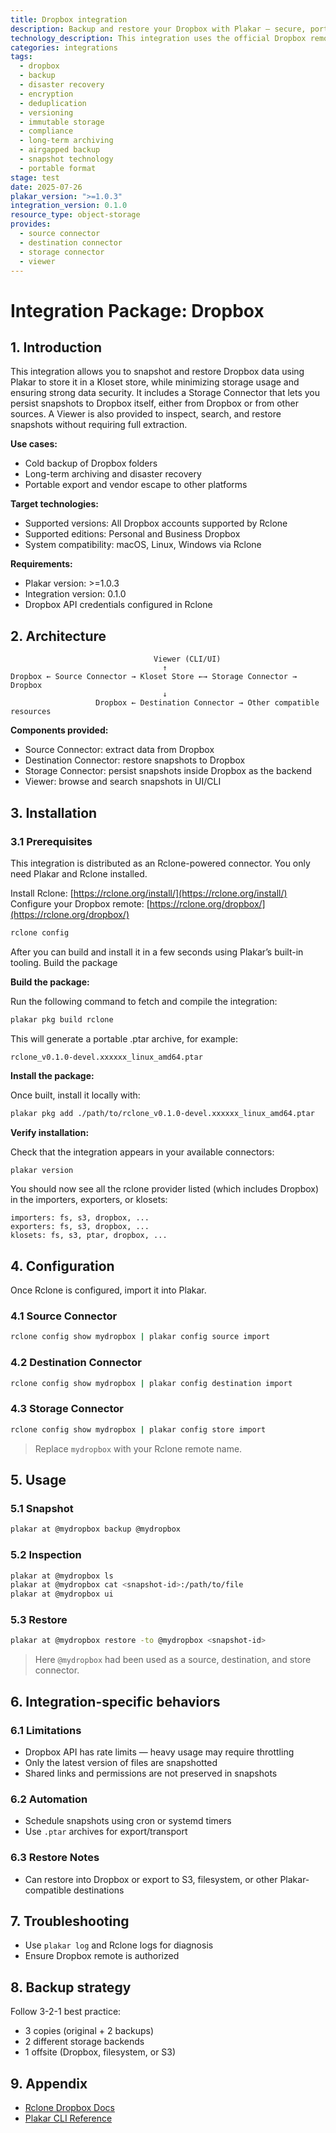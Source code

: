 ```yaml
---
title: Dropbox integration
description: Backup and restore your Dropbox with Plakar — secure, portable, and deduplicated.
technology_description: This integration uses the official Dropbox remote via Rclone to extract and restore data into a Kloset store.
categories: integrations
tags:
  - dropbox
  - backup
  - disaster recovery
  - encryption
  - deduplication
  - versioning
  - immutable storage
  - compliance
  - long-term archiving
  - airgapped backup
  - snapshot technology
  - portable format
stage: test
date: 2025-07-26
plakar_version: ">=1.0.3"
integration_version: 0.1.0
resource_type: object-storage
provides:
  - source connector
  - destination connector
  - storage connector
  - viewer
---
```


# Integration Package: Dropbox

## 1. Introduction

This integration allows you to snapshot and restore Dropbox data using Plakar to store it in a Kloset store, while minimizing storage usage and ensuring strong data security.
It includes a Storage Connector that lets you persist snapshots to Dropbox itself, either from Dropbox or from other sources.
A Viewer is also provided to inspect, search, and restore snapshots without requiring full extraction.

**Use cases:**

* Cold backup of Dropbox folders
* Long-term archiving and disaster recovery
* Portable export and vendor escape to other platforms

**Target technologies:**

* Supported versions: All Dropbox accounts supported by Rclone
* Supported editions: Personal and Business Dropbox
* System compatibility: macOS, Linux, Windows via Rclone

**Requirements:**

* Plakar version: >=1.0.3
* Integration version: 0.1.0
* Dropbox API credentials configured in Rclone

## 2. Architecture

```
                                Viewer (CLI/UI)
                                  ↑
Dropbox ← Source Connector → Kloset Store ←→ Storage Connector → Dropbox
                                  ↓
                   Dropbox ← Destination Connector → Other compatible resources
```

**Components provided:**

* Source Connector: extract data from Dropbox
* Destination Connector: restore snapshots to Dropbox
* Storage Connector: persist snapshots inside Dropbox as the backend
* Viewer: browse and search snapshots in UI/CLI

## 3. Installation

### 3.1 Prerequisites 

This integration is distributed as an Rclone-powered connector.
You only need Plakar and Rclone installed.

Install Rclone: [https://rclone.org/install/](https://rclone.org/install/)
Configure your Dropbox remote: [https://rclone.org/dropbox/](https://rclone.org/dropbox/)

```bash
rclone config
```

After you can build and install it in a few seconds using Plakar’s built-in tooling.
Build the package

**Build the package:**

Run the following command to fetch and compile the integration:

```bash
plakar pkg build rclone
```

This will generate a portable .ptar archive, for example:

`rclone_v0.1.0-devel.xxxxxx_linux_amd64.ptar`

**Install the package:**

Once built, install it locally with:

```bash
plakar pkg add ./path/to/rclone_v0.1.0-devel.xxxxxx_linux_amd64.ptar
```

**Verify installation:**

Check that the integration appears in your available connectors:

```bash
plakar version
```

You should now see all the rclone provider listed (which includes Dropbox) in the importers, exporters, or klosets:
```plaintext
importers: fs, s3, dropbox, ...
exporters: fs, s3, dropbox, ...
klosets: fs, s3, ptar, dropbox, ...
```


## 4. Configuration

Once Rclone is configured, import it into Plakar.

### 4.1 Source Connector

```bash
rclone config show mydropbox | plakar config source import
```

### 4.2 Destination Connector

```bash
rclone config show mydropbox | plakar config destination import
```

### 4.3 Storage Connector

```bash
rclone config show mydropbox | plakar config store import
```

> Replace `mydropbox` with your Rclone remote name.

## 5. Usage

### 5.1 Snapshot

```bash
plakar at @mydropbox backup @mydropbox
```

### 5.2 Inspection

```bash
plakar at @mydropbox ls
plakar at @mydropbox cat <snapshot-id>:/path/to/file
plakar at @mydropbox ui
```

### 5.3 Restore

```bash
plakar at @mydropbox restore -to @mydropbox <snapshot-id>
```

> Here `@mydropbox` had been used as a source, destination, and store connector.

## 6. Integration-specific behaviors

### 6.1 Limitations

* Dropbox API has rate limits — heavy usage may require throttling
* Only the latest version of files are snapshotted
* Shared links and permissions are not preserved in snapshots

### 6.2 Automation

* Schedule snapshots using cron or systemd timers
* Use `.ptar` archives for export/transport

### 6.3 Restore Notes

* Can restore into Dropbox or export to S3, filesystem, or other Plakar-compatible destinations

## 7. Troubleshooting

* Use `plakar log` and Rclone logs for diagnosis
* Ensure Dropbox remote is authorized

## 8. Backup strategy

Follow 3-2-1 best practice:

* 3 copies (original + 2 backups)
* 2 different storage backends
* 1 offsite (Dropbox, filesystem, or S3)

## 9. Appendix

* [Rclone Dropbox Docs](https://rclone.org/dropbox/)
* [Plakar CLI Reference](/docs/main)
